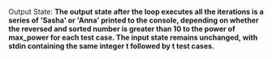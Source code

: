 Output State: **The output state after the loop executes all the iterations is a series of 'Sasha' or 'Anna' printed to the console, depending on whether the reversed and sorted number is greater than 10 to the power of max_power for each test case. The input state remains unchanged, with stdin containing the same integer t followed by t test cases.**